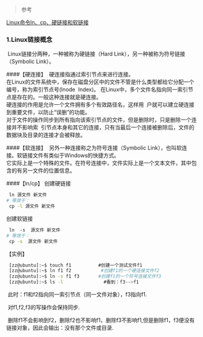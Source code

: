 > 参考

[Linux命令ln、cp、硬链接和软链接](https://blog.csdn.net/yhhhyfyy/article/details/21043647)


### 1.Linux链接概念
 Linux链接分两种，一种被称为硬链接（Hard Link），另一种被称为符号链接（Symbolic Link）。

####【硬连接】
 硬连接指通过索引节点来进行连接。     
 在Linux的文件系统中，保存在磁盘分区中的文件不管是什么类型都给它分配一个编号，称为索引节点号(Inode  Index)。
 在Linux中，多个文件名指向同一索引节点是存在的。一般这种连接就是硬连接。     
 硬连接的作用是允许一个文件拥有多个有效路径名，这样用  户就可以建立硬连接到重要文件，以防止“误删”的功能。     
 对于文件的操作同步到所有指向该索引节点的文件，但是删除时，只是删除一个连接并不影响索  引节点本身和其它的连接，只有当最后一个连接被删除后，文件的数据块及目录的连接才会被释放。

####【软连接】
 另外一种连接称之为符号连接（Symbolic Link），也叫软连接。软链接文件有类似于Windows的快捷方式。    
 它实际上是一个特殊的文件。在符号连接中，文件实际上是一个文本文件，其中包含的有另一文件的位置信息。

####【ln/cp】
创建硬链接
```bash
 ln 源文件 新文件                           
# 等效于：
 cp -l 源文件 新文件       
```

创建软链接
```bash
 ln  -s  源文件 新文件                    
# 等效于：
 cp -s  源文件 新文件
```
【实例】
```bash
 [zz@ubuntu]:~$ touch f1          #创建一个测试文件f1
 [zz@ubuntu]:~$ ln f1 f2           #创建f1的一个硬连接文件f2
 [zz@ubuntu]:~$ ln -s f1 f3       #创建f1的一个符号连接文件f3
 [zz@ubuntu]:~$ ls -l               #看到：f3-->f1
```
 此时：f1和f2指向同一索引节点（同一文件对象），f3指向f1.

 对f1,f2,f3的写操作会保持同步.

 删除f1不会影响到f2，删除f2也不影响f1，删除f3不影响f1,但是删除f1，f3便没有链接对象，因此会输出：没有那个文件或目录.

